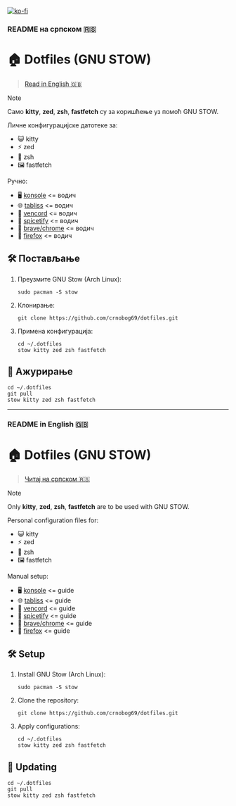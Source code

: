 [![ko-fi](https://ko-fi.com/img/githubbutton_sm.svg)](https://ko-fi.com/P5P311PGR8)
### README на српском 🇷🇸

# 🏠 Dotfiles (GNU STOW)

> [Read in English 🇬🇧](#readme-in-english-)

> [!NOTE]
> Само **kitty**, **zed**, **zsh**, **fastfetch** су за коришћење уз помоћ GNU STOW.

Личне конфигурацијске датотеке за:
- 😺 kitty
- ⚡ zed
- 🐚 zsh
- 🖼️ fastfetch

Ручно:
- 🖥️ [konsole](konsole/README.md) <= водич
- 🌐 [tabliss](tabliss/README.md) <= водич
- 💬 [vencord](vencord/README.md) <= водич
- 🎵 [spicetify](spicetify/README.md) <= водич
- 🦁 [brave/chrome](brave/README.md) <= водич
- 🦊 [firefox](firefox/README.md) <= водич

## 🛠️ Постављање

1. Преузмите GNU Stow (Arch Linux):
   ```
   sudo pacman -S stow
   ```

2. Клонирање:
   ```
   git clone https://github.com/crnobog69/dotfiles.git
   ```

3. Примена конфигурација:
   ```
   cd ~/.dotfiles
   stow kitty zed zsh fastfetch
   ```

## 🔄 Ажурирање

```
cd ~/.dotfiles
git pull
stow kitty zed zsh fastfetch
```

---

### README in English 🇬🇧

# 🏠 Dotfiles (GNU STOW)

> [Читај на српском 🇷🇸](#readme-на-српском-)

> [!NOTE]
> Only **kitty**, **zed**, **zsh**, **fastfetch** are to be used with GNU STOW.

Personal configuration files for:
- 😺 kitty
- ⚡ zed
- 🐚 zsh
- 🖼️ fastfetch

Manual setup:
- 🖥️ [konsole](konsole/README.md) <= guide
- 🌐 [tabliss](tabliss/README.md) <= guide
- 💬 [vencord](vencord/README.md) <= guide
- 🎵 [spicetify](spicetify/README.md) <= guide
- 🦁 [brave/chrome](brave/README.md) <= guide
- 🦊 [firefox](firefox/README.md) <= guide

## 🛠️ Setup

1. Install GNU Stow (Arch Linux):
   ```
   sudo pacman -S stow
   ```

2. Clone the repository:
   ```
   git clone https://github.com/crnobog69/dotfiles.git
   ```

3. Apply configurations:
   ```
   cd ~/.dotfiles
   stow kitty zed zsh fastfetch
   ```

## 🔄 Updating

```
cd ~/.dotfiles
git pull
stow kitty zed zsh fastfetch
```
